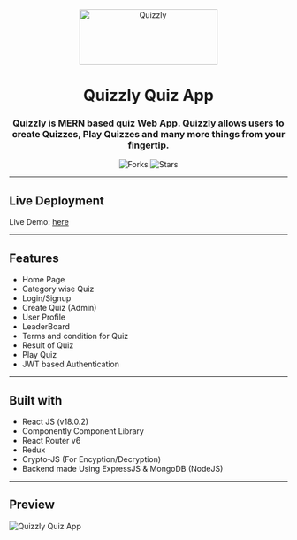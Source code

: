 
<div align="center">

<img src="/public/images/cc.jpg" alt="Quizzly" width="250px" height="100px" />
  
# Quizzly Quiz App

### Quizzly is MERN based quiz Web App. Quizzly allows users to create Quizzes, Play Quizzes and many more things from your fingertip.



![Forks](https://img.shields.io/github/forks/spraveenofficial/quizzly-quiz)
![Stars](https://img.shields.io/github/stars/spraveenofficial/quizzly-quiz)

</div>


<!-- 
---

## How to install and run locally ?

```
$ git clone https://github.com/spraveenofficial/quizzly-quiz
$ npm install
$ npm start
``` -->

---

## Live Deployment

Live Demo: [here](https://quizzly-quiz-five.vercel.app)

---

## Features

- Home Page
- Category wise Quiz
- Login/Signup
- Create Quiz (Admin)
- User Profile
- LeaderBoard
- Terms and condition for Quiz
- Result of Quiz
- Play Quiz
- JWT based Authentication

---

## Built with

- React JS (v18.0.2)
- Componently Component Library
- React Router v6
- Redux
- Crypto-JS (For Encyption/Decryption)
- Backend made Using ExpressJS & MongoDB (NodeJS)

---

## Preview

<img src="/public/images/demo.jpg" alt="Quizzly Quiz App" />


